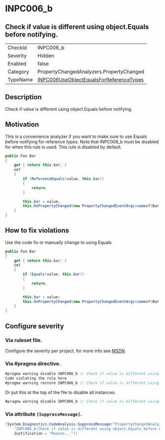 # INPC006_b
## Check if value is different using object.Equals before notifying.

<!-- start generated table -->
<table>
<tr>
  <td>CheckId</td>
  <td>INPC006_b</td>
</tr>
<tr>
  <td>Severity</td>
  <td>Hidden</td>
</tr>
<tr>
  <td>Enabled</td>
  <td>false</td>
</tr>
<tr>
  <td>Category</td>
  <td>PropertyChangedAnalyzers.PropertyChanged</td>
</tr>
<tr>
  <td>TypeName</td>
  <td><a href="https://github.com/DotNetAnalyzers/PropertyChangedAnalyzers/blob/master/PropertyChangedAnalyzers.Analyzers/PropertyChanged/INPC006UseObjectEqualsForReferenceTypes.cs">INPC006UseObjectEqualsForReferenceTypes</a></td>
</tr>
</table>
<!-- end generated table -->

## Description

Check if value is different using object.Equals before notifying.

## Motivation

This is a convenience analyzer if you want to make sure to use Equals before notifying for reference types.
Note that INPC006_b must be disabled for when this rule is used.
This rule is disabled by default.

```c#
public Foo Bar
{
    get { return this.bar; }
    set
    {
        if (ReferenceEquals(value, this.bar))
        {
            return;
        }

        this.bar = value;
        this.OnPropertyChanged(new PropertyChangedEventArgs(nameof(Bar)));
    }
}
```

## How to fix violations

Use the code fix or manually change to using Equals

```c#
public Foo Bar
{
    get { return this.bar; }
    set
    {
        if (Equals(value, this.bar))
        {
            return;
        }

        this.bar = value;
        this.OnPropertyChanged(new PropertyChangedEventArgs(nameof(Bar)));
    }
}
```

<!-- start generated config severity -->
## Configure severity

### Via ruleset file.

Configure the severity per project, for more info see [MSDN](https://msdn.microsoft.com/en-us/library/dd264949.aspx).

### Via #pragma directive.
```C#
#pragma warning disable INPC006_b // Check if value is different using object.Equals before notifying.
Code violating the rule here
#pragma warning restore INPC006_b // Check if value is different using object.Equals before notifying.
```

Or put this at the top of the file to disable all instances.
```C#
#pragma warning disable INPC006_b // Check if value is different using object.Equals before notifying.
```

### Via attribute `[SuppressMessage]`.

```C#
[System.Diagnostics.CodeAnalysis.SuppressMessage("PropertyChangedAnalyzers.PropertyChanged", 
    "INPC006_b:Check if value is different using object.Equals before notifying.", 
    Justification = "Reason...")]
```
<!-- end generated config severity -->
